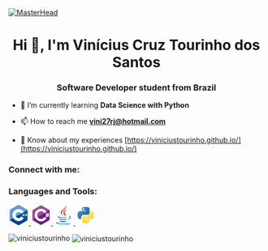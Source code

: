 [![MasterHead](https://user-images.githubusercontent.com/74038190/241765440-80728820-e06b-4f96-9c9e-9df46f0cc0a5.gif)](https://viniciustourinho.github.io/) 
<h1 align="center">Hi 👋, I'm Vinícius Cruz Tourinho dos Santos</h1>
<h3 align="center">Software Developer student from Brazil</h3>

- 🌱 I’m currently learning **Data Science with Python**

- 📫 How to reach me **vini27rj@hotmail.com**

- 📄 Know about my experiences [https://viniciustourinho.github.io/](https://viniciustourinho.github.io/)

<h3 align="left">Connect with me:</h3>
<p align="left">
</p>

<h3 align="left">Languages and Tools:</h3>
<p align="left"> <a href="https://www.w3schools.com/cpp/" target="_blank" rel="noreferrer"> <img src="https://raw.githubusercontent.com/devicons/devicon/master/icons/cplusplus/cplusplus-original.svg" alt="cplusplus" width="40" height="40"/> </a> <a href="https://www.w3schools.com/cs/" target="_blank" rel="noreferrer"> <img src="https://raw.githubusercontent.com/devicons/devicon/master/icons/csharp/csharp-original.svg" alt="csharp" width="40" height="40"/> </a> <a href="https://www.java.com" target="_blank" rel="noreferrer"> <img src="https://raw.githubusercontent.com/devicons/devicon/master/icons/java/java-original.svg" alt="java" width="40" height="40"/> </a> <a href="https://www.python.org" target="_blank" rel="noreferrer"> <img src="https://raw.githubusercontent.com/devicons/devicon/master/icons/python/python-original.svg" alt="python" width="40" height="40"/> </a> </p>

<p><img align="left" src="https://github-readme-stats.vercel.app/api/top-langs?username=viniciustourinho&show_icons=true&locale=en&layout=compact" alt="viniciustourinho" /></p>

<p>&nbsp;<img align="center" src="https://github-readme-stats.vercel.app/api?username=viniciustourinho&show_icons=true&locale=en" alt="viniciustourinho" /></p>


